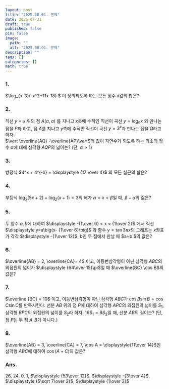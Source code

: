 ```yaml
---
layout: post
title: "2025.08.01. 문제"
date: 2025-07-31
draft: true
published: false
pin: false
image:
  path: ""
  alt: "2025.08.01. 문제"
description: ""
tags: []
categories: []
math: true
---
```



### 1.


$\log_{x-3}(-x^2+11x-18) $ 이 정의되도록 하는 모든 정수 $x$값의 합은?


### 2. 


직선 $y=x$ 위의 점 $A(\alpha, \alpha)$ 를 지나고 $x$축에 수직인 직선이 곡선 $y=\log_9 x$ 와 만나는 점을 $P$라 하고, 점 $A$를 지나고 $y$축에 수직인 직선이 곡선 $y=3^x$과 만나는 점을 $Q$라고 하자.  
$\vert \overline{AQ} -\overline{AP}\vert$의 값이 자연수가 되도록 하는 최소의 정수 $\alpha$에 대해 삼각형 $AQP$의 넓이는? (단, $\alpha>1$)


### 3. 


방정식 $4^x + 4^{-x} = \displaystyle {17 \over 4}$ 의 모든 실근의 합은?


### 4.


부등식 $\log_2 (5x+2) + \log_2 (x+1) <3$의 해가 $\alpha < x <\beta$일 때, $\beta - \alpha$의 값은?


### 5. 


두 양수 $a, b$에 대하여 $\displaystyle -{1\over 6} < x < {1\over 2}$ 에서 직선 $\displaystyle y=a\big(x- {1\over 6}\big)$ 과 함수 $y=\tan 3\pi x$의 그래프는 $x$좌표가 각각 $\displaystyle -{1\over 12}$, $b$인 두 점에서 만날 때 $a+b $의 값은?


### 6. 


$\overline{AB} = 2, \overline{CA}= 4$ 이고, 이등변삼각형이 아닌 삼각형 $ABC$의 외접원의 넓이가 $\displaystyle {64\over 15}\pi$일 때 $\overline{BC} \cos B$의 값은?


### 7.


$\overline {BC} = 10$ 이고, 이등변삼각형이 아닌 삼각형 $ABC$가 $\cos B \sin B = \cos C \sin C$를 만족시킨다. 선분 $AB$ 위의 점 $P$에 대하여 삼각형 $APC$의 외접원의 넓이를 $S_1$, 삼각형 $BPC$의 외접원의 넓이를 $S_2$라 하자. 
$16S_1 = 9S_2$일 때, 선분 $AB$의 길이는? (단, 점 $P$는 두 점 $A, B$가 아니다.)


### 8.


$\overline{AB} = 3, \overline{CA} = 7, \cos A = \displaystyle{11\over 14}$인 삼각형 $ABC$에 대하여 $\cos (A+C)$의 값은?


### Ans.


$26$, $24$, $0$, $1$, $\displaystyle {53\over 12}$, $\displaystyle -{3\over 4}$, $\displaystyle {5\sqrt 7\over 2}$, $\displaystyle {1\over 2}$


<script>
  window.MathJax = {
    tex: {
      macros: {
        R: "\\mathbb{R}",
        N: "\\mathbb{N}",
        Z: "\\mathbb{Z}",
        Q: "\\mathbb{Q}",
        C: "\\mathbb{C}",
        proj: "\\operatorname{proj}",
        rank: "\\operatorname{rank}",
        im: "\\operatorname{im}",
        dom: "\\operatorname{dom}",
        codom: "\\operatorname{codom}",
        argmax: "\\operatorname*{arg\,max}",
        argmin: "\\operatorname*{arg\,min}",
        "\{": "\\lbrace",
        "\}": "\\rbrace",
        sub: "\\subset",
        sup: "\\supset",
        sube: "\\subseteq",
        supe: "\\supseteq"
      },
      tags: "ams",
      strict: false, 
      inlineMath: [["$", "$"], ["\\(", "\\)"]],
      displayMath: [["$$", "$$"], ["\\[", "\\]"]]
    },
    options: {
      skipHtmlTags: ["script", "noscript", "style", "textarea", "pre"]
    }
  };
</script>
<script async src="https://cdn.jsdelivr.net/npm/mathjax@3/es5/tex-mml-chtml.js"></script>
